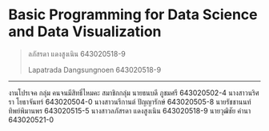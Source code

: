# Basic Programming for Data Science and Data Visualization
> ลภัสรดา แดงสูงเนิน 643020518-9
> 
> Lapatrada Dangsungnoen 643020518-9
----------------------------------------------------------
งานโปรเจค
กลุ่ม คนจนมีสิทธิ์ไหมคะ
สมาชิกกลุ่ม
นายธนบดี ภูชมศรี 643020502-4
นางสาวนริศรา โยธาจันทร์ 643020504-0
นางสาวนรีกานต์ ปัญญารักษ์ 643020505-8
นายรัชชานนท์ ทิพย์พิมานพร 643020515-5
นางสาวลภัสรดา แดงสูงเนิน 643020518-9
นายวุฒิชัย คำนา 643020521-0
